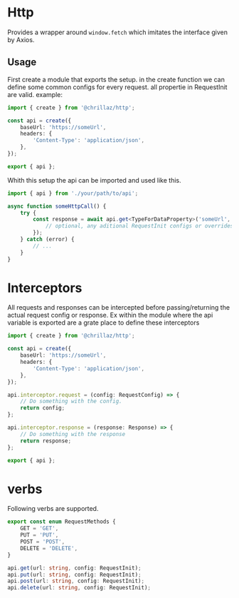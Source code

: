 # Http

Provides a wrapper around `window.fetch` which imitates the interface given by Axios.

## Usage

First create a module that exports the setup.
in the create function we can define some common configs for every request. all propertie in RequestInit are valid.
example:

```ts
import { create } from '@chrillaz/http';

const api = create({
	baseUrl: 'https://someUrl',
	headers: {
		'Content-Type': 'application/json',
	},
});

export { api };
```

Whith this setup the api can be imported and used like this.

```ts
import { api } from './your/path/to/api';

async function someHttpCall() {
	try {
		const response = await api.get<TypeForDataProperty>('someUrl', {
			// optional, any aditional RequestInit configs or overrides
		});
	} catch (error) {
		// ...
	}
}
```

# Interceptors

All requests and responses can be intercepted before passing/returning the actual request config or response.
Ex within the module where the api variable is exported are a grate place to define these interceptors

```ts
import { create } from '@chrillaz/http';

const api = create({
	baseUrl: 'https://someUrl',
	headers: {
		'Content-Type': 'application/json',
	},
});

api.interceptor.request = (config: RequestConfig) => {
	// Do something with the config.
	return config;
};

api.interceptor.response = (response: Response) => {
	// Do something with the response
	return response;
};

export { api };
```

# verbs

Following verbs are supported.

```ts
export const enum RequestMethods {
	GET = 'GET',
	PUT = 'PUT',
	POST = 'POST',
	DELETE = 'DELETE',
}

api.get(url: string, config: RequestInit);
api.put(url: string, config: RequestInit);
api.post(url: string, config: RequestInit);
api.delete(url: string, config: RequestInit);
```
